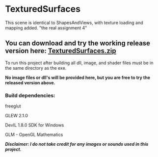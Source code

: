 # TexturedSurfaces
This scene is identical to ShapesAndViews, with texture loading and mapping added. 
"the real assignment 4"

## You can download and try the working release version here: [TexturedSurfaces.zip](https://drive.google.com/file/d/1j5EWYvrvvqrF0CB4DDSkrv7QX223cIi_/view?usp=sharing) ##

To run this project after building all dll, image, and shader files must be in the same directory as the exe.

**No image files or dll's will be provided here, but you are free to try the released version above.**

### Build dependencies:
freeglut

GLEW 2.1.0

DevIL 1.8.0 SDK for Windows

GLM - OpenGL Mathematics



***Disclaimer: I do not take credit for any images or sounds used in this project.***
